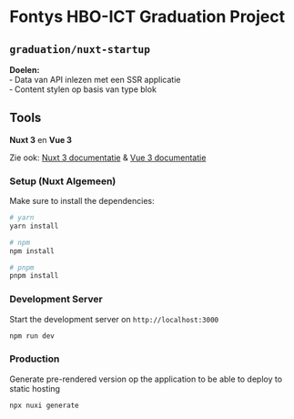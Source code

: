 # Fontys HBO-ICT Graduation Project

## `graduation/nuxt-startup`

**Doelen:** \
‐ Data van API inlezen met een SSR applicatie \
‐ Content stylen op basis van type blok

## Tools

**Nuxt 3** en **Vue 3**

Zie ook: 
[Nuxt 3 documentatie](https://nuxt.com/docs/) &
[Vue 3 documentatie](https://vuejs.org/guide/introduction.html)

### Setup (Nuxt Algemeen)

Make sure to install the dependencies:

```bash
# yarn
yarn install

# npm
npm install

# pnpm
pnpm install
```

### Development Server

Start the development server on `http://localhost:3000`

```bash
npm run dev
```

### Production

Generate pre-rendered version op the application to be able to deploy to static hosting

```bash
npx nuxi generate
```
